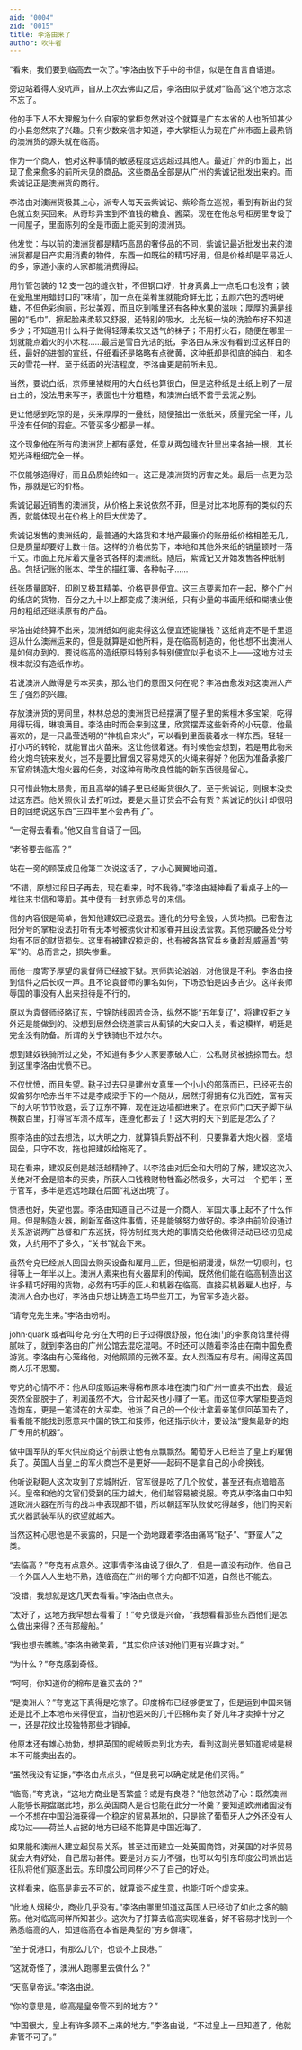 ```yaml
---
aid: "0004"
zid: "0015"
title: 李洛由来了
author: 吹牛者
---
```


“看来，我们要到临高去一次了。”李洛由放下手中的书信，似是在自言自语道。

旁边站着得人没吭声，自从上次去佛山之后，李洛由似乎就对“临高”这个地方念念不忘了。

他的手下人不大理解为什么自家的掌柜忽然对这个就算是广东本省的人也所知甚少的小县忽然来了兴趣。只有少数亲信才知道，李大掌柜认为现在广州市面上最热销的澳洲货的源头就在临高。

作为一个商人，他对这种事情的敏感程度远远超过其他人。最近广州的市面上，出现了愈来愈多的前所未见的商品，这些商品全部是从广州的紫诚记批发出来的。而紫诚记正是澳洲货的商行。

李洛由对澳洲货极其上心，派专人每天去紫诚记、紫珍斋立巡视，看到有新出的货色就立刻买回来。从奇珍异宝到不值钱的糖食、酱菜。现在在他总号柜房里专设了一间屋子，里面陈列的全是市面上能买到的澳洲货。

他发觉：与以前的澳洲货都是精巧高昂的奢侈品的不同，紫诚记最近批发出来的澳洲货都是日产实用消费的物件，东西一如既往的精巧好用，但是价格却是平易近人的多，家道小康的人家都能消费得起。

用竹管包装的 12 支一包的缝衣针，不但钢口好，针身真鼻上一点毛口也没有；装在瓷瓶里用蜡封口的“味精”，加一点在菜肴里就能奇鲜无比；五颜六色的透明硬糖，不但色彩绚丽，形状美观，而且吃到嘴里还有各种水果的滋味；厚厚的满是线圈的“毛巾”，擦起脸来柔软又舒服，还特别的吸水，比光板一块的洗脸布好不知道多少；不知道用什么料子做得轻薄柔软又透气的袜子；不用打火石，随便在哪里一划就能点着火的小木棍……最后是雪白光洁的纸，李洛由从来没有看到过这样白的纸，最好的进御的宣纸，仔细看还是略略有点微黄，这种纸却是彻底的纯白，和冬天的雪花一样。至于纸面的光洁程度，李洛由更是前所未见。

当然，要说白纸，京师里裱糊用的大白纸也算很白，但是这种纸是土纸上刷了一层白土的，没法用来写字，表面也十分粗糙，和澳洲白纸不啻于云泥之别。

更让他感到吃惊的是，买来厚厚的一叠纸，随便抽出一张纸来，质量完全一样，几乎没有任何的瑕疵。不管买多少都是一样。

这个现象他在所有的澳洲货上都有感觉，任意从两包缝衣针里出来各抽一根，其长短光泽粗细完全一样。

不仅能够造得好，而且品质始终如一。这正是澳洲货的厉害之处。最后一点更为恐怖，那就是它的价格。

紫诚记最近销售的澳洲货，从价格上来说依然不菲，但是对比本地原有的类似的东西，就能体现出在价格上的巨大优势了。

紫诚记发售的澳洲纸的，最普通的大路货和本地产最廉价的账册纸价格相差无几，但是质量却要好上数十倍。这样的价格优势下，本地和其他外来纸的销量顿时一落千丈。市面上充斥着大量各式各样的澳洲纸。随后，紫诚记又开始发售各种纸制品。包括记账的账本、学生的描红簿、各种帖子……

纸张质量即好，印刷又极其精美，价格更是便宜。这三点要素加在一起，整个广州的纸店的货物，百分之九十以上都变成了澳洲纸，只有少量的书画用纸和糊裱业使用的粗纸还继续原有的产品。

李洛由始终算不出来，澳洲纸如何能卖得这么便宜还能赚钱？这纸肯定不是千里迢迢从什么澳洲运来的，但是就算是如他所料，是在临高制造的，他也想不出澳洲人是如何办到的。要说临高的造纸原料特别多特别便宜似乎也谈不上——这地方过去根本就没有造纸作坊。

若说澳洲人做得是亏本买卖，那么他们的意图又何在呢？李洛由愈发对这澳洲人产生了强烈的兴趣。

存放澳洲货的房间里，林林总总的澳洲货已经摆满了屋子里的紫檀木多宝架，吃得用得玩得，琳琅满目。李洛由时而会来到这里，欣赏摆弄这些新奇的小玩意。他最喜欢的，是一只晶莹透明的“神机自来火”，可以看到里面装着水一样东西。轻轻一打小巧的转轮，就能冒出火苗来。这让他很着迷。有时候他会想到，若是用此物来给火炮鸟铳来发火，岂不是要比冒烟又容易熄灭的火绳来得好？他因为准备承接广东官府铸造大炮火器的任务，对这种有助改良性能的新东西很是留心。

只可惜此物太昂贵，而且高举的铺子里已经断货很久了。至于紫诚记，则根本没卖过这东西。他关照伙计去打听过，要是大量订货会不会有货？紫诚记的伙计却很明白的回绝说这东西“三四年里不会再有了”。

“一定得去看看。”他又自言自语了一回。

“老爷要去临高？”

站在一旁的顾葆成见他第二次说这话了，才小心翼翼地问道。

“不错，原想过段日子再去，现在看来，时不我待。”李洛由凝神看了看桌子上的一堆往来书信和簿册。其中便有一封京师总号的来信。

信的内容很是简单，告知他建奴已经退去。遵化的分号全毁，人货均损。已密告沈阳分号的掌柜设法打听有无本号被掳伙计和家眷并且设法营救。其他京畿各处分号均有不同的财货损失。这里有被建奴掠走的，也有被各路官兵乡勇趁乱威逼着“劳军”的。总而言之，损失惨重。

而他一度寄予厚望的袁督师已经被下狱。京师舆论汹汹，对他很是不利。李洛由接到信件之后长叹一声。且不论袁督师的罪名如何，下场恐怕是凶多吉少。这样丧师辱国的事没有人出来担待是不行的。

原以为袁督师经略辽东，宁锦防线固若金汤，纵然不能“五年复辽”，将建奴拒之关外还是能做到的。没想到居然会绕道蒙古从蓟镇的大安口入关，看这模样，朝廷是完全没有防备。所谓的关宁铁骑也不过尔尔。

想到建奴铁骑所过之处，不知道有多少人家要家破人亡，公私财货被掳掠而去。想到这里李洛由忧愤不已。

不仅忧愤，而且失望。鞑子过去只是建州女真里一个小小的部落而已，已经死去的奴酋努尔哈赤当年不过是李成梁手下的一个随从，居然打得拥有亿兆百姓，富有天下的大明节节败退，丢了辽东不算，现在连边墙都进来了。在京师门口天子脚下纵横数百里，打得官军溃不成军，连遵化都丢了！这大明的天下到底是怎么了？

照李洛由的过去想法，以大明之力，就算镇兵野战不利，只要靠着大炮火器，坚墙固垒，只守不攻，拖也把建奴给拖死了。

现在看来，建奴反倒是越活越精神了。以李洛由对后金和大明的了解，建奴这次入关绝对不会是赔本的买卖，所获人口钱粮财物牲畜必然极多，大可过一个肥年；至于官军，多半是远远地跟在后面“礼送出境”了。

愤懑也好，失望也罢。李洛由知道自己不过是一介商人，军国大事上起不了什么作用。但是制造火器，刷新军备这件事情，还是能够努力做好的。李洛由前阶段通过关系游说两广总督和广东巡抚，将仿制红夷大炮的事情交给他做得活动已经初见成效，大约用不了多久，“关书”就会下来。

虽然夸克已经派人回国去购买设备和雇用工匠，但是船期漫漫，纵然一切顺利，也得等上一年半以上。澳洲人素来也有火器犀利的传闻，既然他们能在临高制造出这许多精巧好用的货物，必然有巧手的匠人和机器在临高。直接买机器雇人也好，与澳洲人合办也好，李洛由只想让铸造工场早些开工，为官军多造火器。

“请夸克先生来。”李洛由吩咐。

john·quark 或者叫夸克·穷在大明的日子过得很舒服，他在澳门的李家商馆里待得腻味了，就到李洛由的广州公馆去混吃混喝。不时还可以随着李洛由在南中国免费游览。李洛由有心笼络他，对他照顾的无微不至。女人烈酒应有尽有。闹得这英国商人乐不思蜀。

夸克的心情不坏：他从印度贩运来得棉布原本堆在澳门和广州一直卖不出去，最近突然全部脱手了，利润虽然不大，合计起来也小赚了一笔。而这位李大掌柜要造炮造炮车，更是一笔潜在的大买卖。他派了自己的一个伙计拿着亲笔信回英国去了，看看能不能找到愿意来中国的铁工和技师，他还指示伙计，要设法“搜集最新的炮厂专用的机器”。

做中国军队的军火供应商这个前景让他有点飘飘然。葡萄牙人已经当了皇上的雇佣兵了。英国人当皇上的军火商岂不是更好——起码不是拿自己的小命换钱。

他听说鞑靼人这次攻到了京城附近，官军很是吃了几个败仗，甚至还有点暗暗高兴。皇帝和他的文官们受到的压力越大，他们越容易被说服。夸克从李洛由口中知道欧洲火器在所有的战斗中表现都不错，所以朝廷军队败仗吃得越多，他们购买新式火器武装军队的欲望就越大。

当然这种心思他是不表露的，只是一个劲地跟着李洛由痛骂“鞑子”、“野蛮人”之类。

“去临高？”夸克有点意外。这事情李洛由说了很久了，但是一直没有动作。他自己一个外国人人生地不熟，连临高在广州的哪个方向都不知道，自然也不能去。

“没错，我想就是这几天去看看。”李洛由点点头。

“太好了，这地方我早想去看看了！”夸克很是兴奋，“我想看看那些东西他们是怎么做出来得？还有那艘船。”

“我也想去瞧瞧。”李洛由微笑着，“其实你应该对他们更有兴趣才对。”

“为什么？”夸克感到奇怪。

“呵呵，你知道你的棉布是谁买去的？”

“是澳洲人？”夸克这下真得是吃惊了。印度棉布已经够便宜了，但是运到中国来销还是比不上本地布来得便宜，当初他运来的几千匹棉布卖了好几年才卖掉十分之一，还是花纹比较独特那些才销掉。

他原本还有雄心勃勃，想把英国的呢绒贩卖到北方去，看到这副光景知道呢绒是根本不可能卖出去的。

“虽然我没有证据，”李洛由点点头，“但是我可以确定就是他们买得。”

“临高，”夸克说，“这地方商业是否繁盛？或是有良港？”他忽然动了心：既然澳洲人能够长期盘踞此地，那么英国商人是否也能在此分一杯羹？要知道欧洲诸国没有一个不想在中国沿海获得一个稳定的贸易基地的，只是除了葡萄牙人之外还没有人成功过——荷兰人占据的地方已经不能算是中国近海了。

如果能和澳洲人建立起贸易关系，甚至进而建立一处英国商馆，对英国的对华贸易就会大有好处，自己居功甚伟。要是对方实力不强，也可以勾引东印度公司派出远征队将他们驱逐出去。东印度公司同样少不了自己的好处。

这样看来，临高是非去不可的，就算谈不成生意，也能打听个虚实来。

“此地人烟稀少，商业几乎没有。”李洛由哪里知道这英国人已经动了如此之多的脑筋。他对临高同样所知甚少。这次为了打算去临高实现准备，好不容易才找到一个熟悉临高的人，知道临高在本省是典型的“穷乡僻壤”。

“至于说港口，有那么几个，也谈不上良港。”

“这就奇怪了，澳洲人跑哪里去做什么？”

“天高皇帝远。”李洛由说。

“你的意思是，临高是皇帝管不到的地方？”

“中国很大，皇上有许多顾不上来的地方。”李洛由说，“不过皇上一旦知道了，他就非管不可了。”
